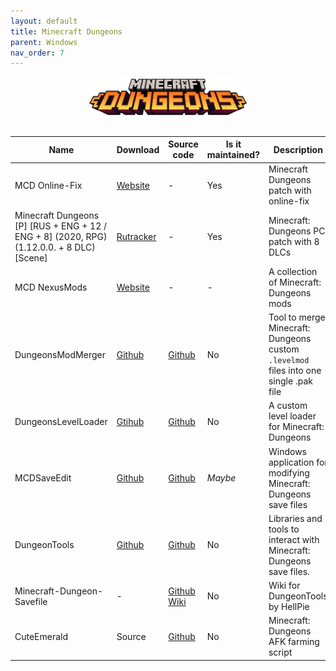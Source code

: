 ```yaml
---
layout: default
title: Minecraft Dungeons
parent: Windows
nav_order: 7
---
```


<div class="center">
  <img src="/assets/images/docs/minecraft-dungeons.png" alt="Minecraft Dungeons" class="center-image">
</div>

<style>
  .center {
    display: flex;
    justify-content: center;
    align-items: center;
    
  }

  .center-image {
    max-width: 50%; /* This will make the image responsive */
    margin: auto;
  }
</style>

<br>

Name | Download | Source code | Is it maintained? | Description
------ | ------ | ------ | ------| ------
MCD Online-Fix | [Website](https://online-fix.me/games/rpg/16413-minecraft-dungeons-po-seti.html) | - | Yes | Minecraft Dungeons patch with online-fix
Minecraft Dungeons [P] [RUS + ENG + 12 / ENG + 8] (2020, RPG) (1.12.0.0. + 8 DLC) [Scene] | [Rutracker](https://rutracker.org/forum/viewtopic.php?t=5998861) | - | Yes | Minecraft: Dungeons PC patch with 8 DLCs
MCD NexusMods | [Website](https://www.nexusmods.com/minecraftdungeons/mods/76) | - | - | A collection of Minecraft: Dungeons mods
DungeonsModMerger | [Github](https://github.com/LukeFZ/DungeonsModMerger/releases) | [Github](https://github.com/LukeFZ/DungeonsModMerger) | No | Tool to merge Minecraft: Dungeons custom `.levelmod` files into one single .pak file
DungeonsLevelLoader | [Gtihub](https://github.com/LukeFZ/DungeonsLevelLoader/releases) | [Github](https://github.com/LukeFZ/DungeonsLevelLoader) | No | A custom level loader for Minecraft: Dungeons
MCDSaveEdit | [Github](https://github.com/CutFlame/MCDSaveEdit/releases) | [Github](https://github.com/CutFlame/MCDSaveEdit) | *Maybe* | Windows application for modifying Minecraft: Dungeons save files
DungeonTools | [Github](https://github.com/HellPie/DungeonTools/releases) | [Github](https://github.com/HellPie/DungeonTools) | No | Libraries and tools to interact with Minecraft: Dungeons save files.
Minecraft-Dungeon-Savefile | - | [Github Wiki](https://github.com/HecknTarnation/Minecraft-Dungeons-Savefile/wiki) | No | Wiki for DungeonTools by HellPie
CuteEmerald | Source | [Github](https://github.com/Mortafix/CuteEmerald) | No | Minecraft: Dungeons AFK farming script
